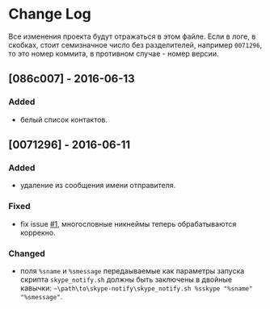 # Change Log
Все изменения проекта будут отражаться в этом файле. Если в логе, в скобках,
стоит семизначное число без разделителей, например `0071296`, то это номер 
коммита, в противном случае - номер версии.

## [086c007] - 2016-06-13
### Added
 - белый список контактов.

## [0071296] - 2016-06-11
### Added
 - удаление из сообщения имени отправителя.
 
### Fixed
 - fix issue [#1](https://github.com/4irik/skype_notify/issues/1), многословные
 никнеймы теперь обрабатываются коррекно.
 
### Changed
 - поля `%sname` и `%smessage` передаываемые как параметры запуска скрипта 
 `skype_notify.sh` должны быть заключены в двойные кавычки:
 `~\path\to\skype-notify\skype_notify.sh %sskype "%sname" "%smessage"`.
 
